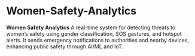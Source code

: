 # Women-Safety-Analytics
**Women Safety Analytics**  A real-time system for detecting threats to women’s safety using gender classification, SOS gestures, and hotspot alerts. It sends emergency notifications to authorities and nearby devices, enhancing public safety through AI/ML and IoT.
